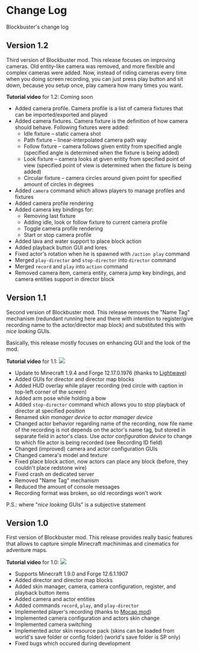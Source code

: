 # Change Log

Blockbuster's change log

## Version 1.2

Third version of Blockbuster mod. This release focuses on improving cameras. 
Old entity-like camera was removed, and more flexible and complex cameras were 
added. Now, instead of riding cameras every time when you doing screen recording, 
you can just press play button and sit down, because you setup once, play camera 
how many times you want.

**Tutorial video** for 1.2:
Coming soon

* Added camera profile. Camera profile is a list of camera fixtures that can be 
  imported/exported and played
* Added camera fixtures. Camera fixture is the definition of how camera should 
  behave. Following fixtures were added:
  	* Idle fixture – static camera shot 
    * Path fixture – linear-interpolated camera path way
    * Follow fixture – camera follows given entity from specified angle 
      (specified angle is determined when the fixture is being added) 
    * Look fixture – camera looks at given entity from specified point of view
      (specified point of view is determined when the fixture is being added)
    * Circular fixture – camera circles around given point for specified amount 
      of circles in degrees
* Added `camera` command which allows players to manage profiles and fixtures
* Added camera profile rendering
* Added camera key bindings for:
	* Removing last fixture
	* Adding idle, look or follow fixture to current camera profile
	* Toggle camera profile rendering
	* Start or stop camera profile
* Added lava and water support to place block action
* Added playback button GUI and lores
* Fixed actor's rotation when he is spawned with `/action play` command
* Merged `play-director` and `stop-director` into `director` command
* Merged `record` and `play` into `action` command
* Removed camera item, camera entity, camera jump key bindings, and camera 
  entities support in director block

## Version 1.1

Second version of Blockbuster mod. This release removes the "Name Tag" mechanism 
(redundant running here and there with intention to register/give recording name 
to the actor/director map block) and substituted this with _nice looking_ GUIs.

Basically, this release mostly focuses on enhancing GUI and the look of the mod.

**Tutorial video** for 1.1:
<a href="https://www.youtube.com/watch?v=mjvWD9rIO0U">
    <img src="https://img.youtube.com/vi/mjvWD9rIO0U/0.jpg">
</a>

* Update to Minecraft 1.9.4 and Forge 12.17.0.1976 (thanks to [Lightwave](http://www.minecraftforge.net/forum/index.php?action=profile;u=36902))
* Added GUIs for director and director map blocks
* Added HUD overlay while player recording (red circle with caption in top-left 
  corner of the screen)
* Added arm pose while holding a bow
* Added `stop-director` command which allows you to stop playback of director at 
  specified position
* Renamed _skin manager device_ to _actor manager device_
* Changed actor behavior regarding name of the recording, now file name of the 
  recording is not depends on the actor's name tag, but stored in separate 
  field in actor's class. Use _actor configuration device_ to change to which 
  file actor is being recorded (see Recording ID field)
* Changed (improved) camera and actor configuration GUIs
* Changed camera's model and texture
* Fixed place block action, now actors can place any block (before, they couldn't place redstone wire) 
* Fixed crash on dedicated server
* Removed "Name Tag" mechanism
* Reduced the amount of console messages
* Recording format was broken, so old recordings won't work

P.S.: where "_nice looking_ GUIs" is a subjective statement

## Version 1.0

First version of Blockbuster mod. This release provides really basic features 
that allows to capture simple Minecraft machinimas and cinematics for 
adventure maps.

**Tutorial video** for 1.0:
<a href="https://www.youtube.com/watch?v=LPJb49VUUqk">
    <img src="https://img.youtube.com/vi/LPJb49VUUqk/0.jpg">
</a>

* Supports Minecraft 1.9.0 and Forge 12.6.1.1907
* Added director and director map blocks
* Added skin manager, camera, camera configuration, register, and playback button items
* Added camera and actor entities
* Added commands `record`, `play`, and `play-director`
* Implemented player's recording (thanks to [Mocap mod](http://www.minecraftforum.net/forums/mapping-and-modding/minecraft-mods/1445402-minecraft-motion-capture-mod-mocap-16-000))
* Implemented camera configuration and actors skin change
* Implemented camera switching
* Implemented actor skin resource pack (skins can be loaded from world's save folder or config folder) 
  (world's save folder is SP only)
* Fixed bugs which occured during development
